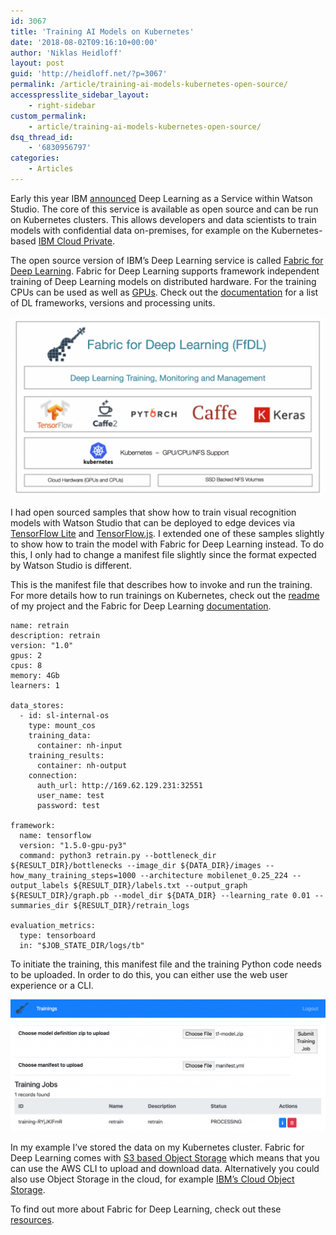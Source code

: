 ```yaml
---
id: 3067
title: 'Training AI Models on Kubernetes'
date: '2018-08-02T09:16:10+00:00'
author: 'Niklas Heidloff'
layout: post
guid: 'http://heidloff.net/?p=3067'
permalink: /article/training-ai-models-kubernetes-open-source/
accesspresslite_sidebar_layout:
    - right-sidebar
custom_permalink:
    - article/training-ai-models-kubernetes-open-source/
dsq_thread_id:
    - '6830956797'
categories:
    - Articles
---
```


Early this year IBM [announced](https://developer.ibm.com/code/2018/03/20/fabric-for-deep-learning/) Deep Learning as a Service within Watson Studio. The core of this service is available as open source and can be run on Kubernetes clusters. This allows developers and data scientists to train models with confidential data on-premises, for example on the Kubernetes-based [IBM Cloud Private](https://www.ibm.com/cloud/private).

The open source version of IBM’s Deep Learning service is called [Fabric for Deep Learning](https://github.com/IBM/FfDL). Fabric for Deep Learning supports framework independent training of Deep Learning models on distributed hardware. For the training CPUs can be used as well as [GPUs](https://github.com/IBM/FfDL/blob/master/docs/gpu-guide.md). Check out the [documentation](https://github.com/IBM/FfDL/blob/master/docs/user-guide.md#1-supported-deep-learning-frameworks) for a list of DL frameworks, versions and processing units.

![image](/assets/img/2018/08/FfDL-blog-image-1024x584.png)

I had open sourced samples that show how to train visual recognition models with Watson Studio that can be deployed to edge devices via [TensorFlow Lite](https://github.com/nheidloff/watson-deep-learning-tensorflow-lite) and [TensorFlow.js](https://github.com/nheidloff/watson-deep-learning-javascript). I extended one of these samples slightly to show how to train the model with Fabric for Deep Learning instead. To do this, I only had to change a manifest file slightly since the format expected by Watson Studio is different.

This is the manifest file that describes how to invoke and run the training. For more details how to run trainings on Kubernetes, check out the [readme](https://github.com/nheidloff/watson-deep-learning-tensorflow-lite#training-with-fabric-for-deep-learning) of my project and the Fabric for Deep Learning [documentation](https://github.com/IBM/FfDL/blob/master/docs/user-guide.md).

```
name: retrain
description: retrain
version: "1.0"
gpus: 2
cpus: 8
memory: 4Gb
learners: 1

data_stores:
  - id: sl-internal-os
    type: mount_cos
    training_data:
      container: nh-input
    training_results:
      container: nh-output
    connection:
      auth_url: http://169.62.129.231:32551
      user_name: test
      password: test

framework:
  name: tensorflow
  version: "1.5.0-gpu-py3"
  command: python3 retrain.py --bottleneck_dir ${RESULT_DIR}/bottlenecks --image_dir ${DATA_DIR}/images --how_many_training_steps=1000 --architecture mobilenet_0.25_224 --output_labels ${RESULT_DIR}/labels.txt --output_graph ${RESULT_DIR}/graph.pb --model_dir ${DATA_DIR} --learning_rate 0.01 --summaries_dir ${RESULT_DIR}/retrain_logs

evaluation_metrics:
  type: tensorboard
  in: "$JOB_STATE_DIR/logs/tb"
```

To initiate the training, this manifest file and the training Python code needs to be uploaded. In order to do this, you can either use the web user experience or a CLI.

![image](/assets/img/2018/08/ffdl-training-1024x429.png)

In my example I’ve stored the data on my Kubernetes cluster. Fabric for Deep Learning comes with [S3 based Object Storage](https://github.com/IBM/FfDL#6-detailed-testing-instructions) which means that you can use the AWS CLI to upload and download data. Alternatively you could also use Object Storage in the cloud, for example [IBM’s Cloud Object Storage](https://console.bluemix.net/catalog/services/cloud-object-storage).

To find out more about Fabric for Deep Learning, check out these [resources](https://github.com/IBM/FfDL/tree/master/demos).